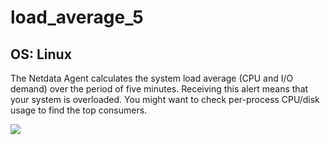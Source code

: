 # load_average_5

## OS: Linux

The Netdata Agent calculates the system load average (CPU and I/O demand) over the period of five minutes. Receiving this
alert means that your system is overloaded. You might want to check per-process CPU/disk usage to find the top
consumers.

![](https://drive.google.com/uc?export=view&id=1elXR92OQn3sWVGXUCjpGi-NwcLNYE24g)

